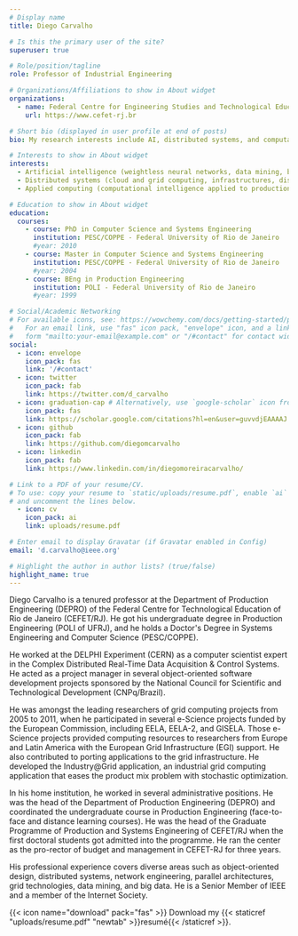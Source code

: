 ```yaml
---
# Display name
title: Diego Carvalho

# Is this the primary user of the site?
superuser: true

# Role/position/tagline
role: Professor of Industrial Engineering

# Organizations/Affiliations to show in About widget
organizations:
  - name: Federal Centre for Engineering Studies and Technological Education - CEFET/RJ
    url: https://www.cefet-rj.br

# Short bio (displayed in user profile at end of posts)
bio: My research interests include AI, distributed systems, and computational intelligence.

# Interests to show in About widget
interests:
  - Artificial intelligence (weightless neural networks, data mining, big data);
  - Distributed systems (cloud and grid computing, infrastructures, distributed algorithms);
  - Applied computing (computational intelligence applied to production and industrial engineering).

# Education to show in About widget
education:
  courses:
    - course: PhD in Computer Science and Systems Engineering
      institution: PESC/COPPE - Federal University of Rio de Janeiro
      #year: 2010
    - course: Master in Computer Science and Systems Engineering
      institution: PESC/COPPE - Federal University of Rio de Janeiro
      #year: 2004
    - course: BEng in Production Engineering
      institution: POLI - Federal University of Rio de Janeiro
      #year: 1999

# Social/Academic Networking
# For available icons, see: https://wowchemy.com/docs/getting-started/page-builder/#icons
#   For an email link, use "fas" icon pack, "envelope" icon, and a link in the
#   form "mailto:your-email@example.com" or "/#contact" for contact widget.
social:
  - icon: envelope
    icon_pack: fas
    link: '/#contact'
  - icon: twitter
    icon_pack: fab
    link: https://twitter.com/d_carvalho
  - icon: graduation-cap # Alternatively, use `google-scholar` icon from `ai` icon pack
    icon_pack: fas
    link: https://scholar.google.com/citations?hl=en&user=guvvdjEAAAAJ
  - icon: github
    icon_pack: fab
    link: https://github.com/diegomcarvalho
  - icon: linkedin
    icon_pack: fab
    link: https://www.linkedin.com/in/diegomoreiracarvalho/

# Link to a PDF of your resume/CV.
# To use: copy your resume to `static/uploads/resume.pdf`, enable `ai` icons in `params.toml`,
# and uncomment the lines below.
  - icon: cv
    icon_pack: ai
    link: uploads/resume.pdf

# Enter email to display Gravatar (if Gravatar enabled in Config)
email: 'd.carvalho@ieee.org'

# Highlight the author in author lists? (true/false)
highlight_name: true
---
```


Diego Carvalho is a tenured professor at the Department of Production Engineering (DEPRO) of the Federal Centre for Technological Education of Rio de Janeiro (CEFET/RJ). He got his undergraduate degree in Production Engineering (POLI of UFRJ), and he holds a Doctor's Degree in Systems Engineering and Computer Science (PESC/COPPE).

He worked at the DELPHI Experiment (CERN) as a computer scientist expert in the Complex Distributed Real-Time Data Acquisition & Control Systems. He acted as a project manager in several object-oriented software development projects sponsored by the National Council for Scientific and Technological Development (CNPq/Brazil).

He was amongst the leading researchers of grid computing projects from 2005 to 2011, when he participated in several e-Science projects funded by the European Commission, including EELA, EELA-2, and GISELA. Those e-Science projects provided computing resources to researchers from Europe and Latin America with the European Grid Infrastructure (EGI) support. He also contributed to porting applications to the grid infrastructure. He developed the Industry@Grid application, an industrial grid computing application that eases the product mix problem with stochastic optimization.

In his home institution, he worked in several administrative positions. He was the head of the Department of Production Engineering (DEPRO) and coordinated the undergraduate course in Production Engineering (face-to-face and distance learning courses). He was the head of the Graduate Programme of Production and Systems Engineering of CEFET/RJ when the first doctoral students got admitted into the programme. He ran the center as the pro-rector of budget and management in CEFET-RJ for three years.

His professional experience covers diverse areas such as object-oriented design, distributed systems, network engineering, parallel architectures, grid technologies, data mining, and big data. He is a Senior Member of IEEE and a member of the Internet Society.

{{< icon name="download" pack="fas" >}} Download my {{< staticref "uploads/resume.pdf" "newtab" >}}resumé{{< /staticref >}}.
